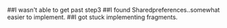 ##I wasn't able to get past step3
##I found Sharedpreferences..somewhat easier to implement.
##I got stuck implementing fragments.
